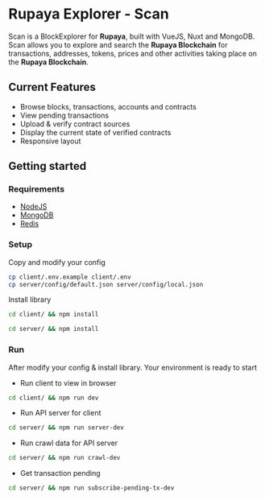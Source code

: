 # Rupaya Explorer - Scan

Scan is a BlockExplorer for **Rupaya**, built with VueJS, Nuxt and MongoDB. Scan allows you to explore and search the **Rupaya Blockchain** for transactions, addresses, tokens, prices and other activities taking place on the **Rupaya Blockchain**.


## Current Features
- Browse blocks, transactions, accounts and contracts
- View pending transactions
- Upload & verify contract sources
- Display the current state of verified contracts
- Responsive layout

## Getting started

### Requirements
- [NodeJS](https://nodejs.org/)
- [MongoDB](https://www.mongodb.com/)
- [Redis](https://redis.io/)

### Setup

Copy and modify your config
```bash
cp client/.env.example client/.env
cp server/config/default.json server/config/local.json
```

Install library
```bash
cd client/ && npm install
```

```bash
cd server/ && npm install
```

### Run
After modify your config & install library. Your environment is ready to start

- Run client to view in browser
```bash
cd client/ && npm run dev
```

- Run API server for client
```bash
cd server/ && npm run server-dev
```

- Run crawl data for API server
```bash
cd server/ && npm run crawl-dev
```

- Get transaction pending
```bash
cd server/ && npm run subscribe-pending-tx-dev
```
